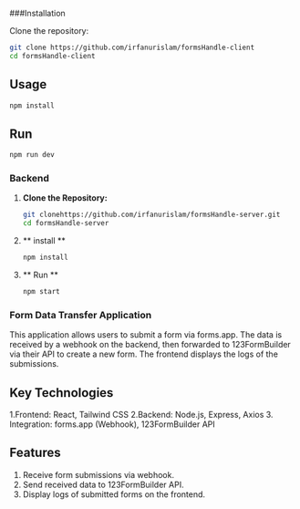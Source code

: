 
###Installation

Clone the repository:

```bash
git clone https://github.com/irfanurislam/formsHandle-client
cd formsHandle-client
```

## Usage
```bash
npm install

```
## Run
```bash
npm run dev

```
### Backend

1. **Clone the Repository:**

   ```bash
   git clonehttps://github.com/irfanurislam/formsHandle-server.git
   cd formsHandle-server
   ```
2. ** install **
    ```bash
    npm install
    ```
3. ** Run **
   ```bash
   npm start
   ```

### Form Data Transfer Application
This application allows users to submit a form via forms.app. The data is received by a webhook on the backend, then forwarded to 123FormBuilder via their API to create a new form. The frontend displays the logs of the submissions.

## Key Technologies
  1.Frontend: React, Tailwind CSS
  2.Backend: Node.js, Express, Axios
  3. Integration: forms.app (Webhook), 123FormBuilder API

## Features
1. Receive form submissions via webhook.
2. Send received data to 123FormBuilder API.
3. Display logs of submitted forms on the frontend.

